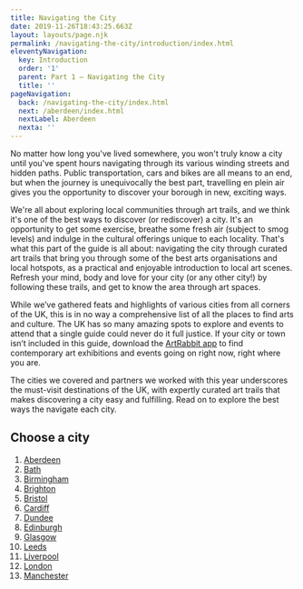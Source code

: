 ```yaml
---
title: Navigating the City
date: 2019-11-26T18:43:25.663Z
layout: layouts/page.njk
permalink: /navigating-the-city/introduction/index.html
eleventyNavigation:
  key: Introduction
  order: '1'
  parent: Part 1 – Navigating the City
  title: ''
pageNavigation:
  back: /navigating-the-city/index.html
  next: /aberdeen/index.html
  nextLabel: Aberdeen
  nexta: ''
---
```

No matter how long you've lived somewhere, you won't truly know a city until you've spent hours navigating through its various winding streets and hidden paths. Public transportation, cars and bikes are all means to an end, but when the journey is unequivocally the best part, travelling en plein air gives you the opportunity to discover your borough in new, exciting ways. 

We're all about exploring local communities through art trails, and we think it's one of the best ways to discover (or rediscover) a city. It's an opportunity to get some exercise, breathe some fresh air (subject to smog levels) and indulge in the cultural offerings unique to each locality. That's what this part of the guide is all about: navigating the city through curated art trails that bring you through some of the best arts organisations and local hotspots, as a practical and enjoyable introduction to local art scenes. Refresh your mind, body and love for your city (or any other city!) by following these trails, and get to know the area through art spaces.

While we’ve gathered feats and highlights of various cities from all corners of the UK, this is in no way a comprehensive list of all the places to find arts and culture. The UK has so many amazing spots to explore and events to attend that a single guide could never do it full justice. If your city or town isn’t included in this guide, download the [ArtRabbit app](https://www.artrabbit.com/what-you-can-do/app) to find contemporary art exhibitions and events going on right now, right where you are.

The cities we covered and partners we worked with this year underscores the must-visit destinations of the UK, with expertly curated art trails that makes discovering a city easy and fulfilling. Read on to explore the best ways the navigate each city.

## Choose a city

1. [Aberdeen](/aberdeen)
2. [Bath](/bath/index.html)
3. [Birmingham](/birmingham/)
4. [Brighton](/brighton/)
5. [Bristol](/bristol/)
6. [Cardiff](/cardiff/)
7. [Dundee](/dundee/)
8. [Edinburgh](/edinburgh/index.html)
9. [Glasgow](/glasgow/)
10. [Leeds](/leeds/)
11. [Liverpool](/liverpool/)
12. [London](/london/)
13. [Manchester](/manchester/)
